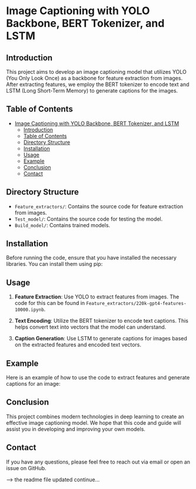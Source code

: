 # Image Captioning with YOLO Backbone, BERT Tokenizer, and LSTM

## Introduction

This project aims to develop an image captioning model that utilizes YOLO (You Only Look Once) as a backbone for feature extraction from images. After extracting features, we employ the BERT tokenizer to encode text and LSTM (Long Short-Term Memory) to generate captions for the images.

## Table of Contents

- [Image Captioning with YOLO Backbone, BERT Tokenizer, and LSTM](#image-captioning-with-yolo-backbone-bert-tokenizer-and-lstm)
  - [Introduction](#introduction)
  - [Table of Contents](#table-of-contents)
  - [Directory Structure](#directory-structure)
  - [Installation](#installation)
  - [Usage](#usage)
  - [Example](#example)
  - [Conclusion](#conclusion)
  - [Contact](#contact)

## Directory Structure

- `Feature_extractors/`: Contains the source code for feature extraction from images.
- `Test_model/`: Contains the source code for testing the model.
- `Build_model/`: Contains trained models.

## Installation

Before running the code, ensure that you have installed the necessary libraries. You can install them using pip:

## Usage

1. **Feature Extraction**: Use YOLO to extract features from images. The code for this can be found in `Feature_extractors/220k-gpt4-features-10000.ipynb`.

2. **Text Encoding**: Utilize the BERT tokenizer to encode text captions. This helps convert text into vectors that the model can understand.

3. **Caption Generation**: Use LSTM to generate captions for images based on the extracted features and encoded text vectors.

## Example

Here is an example of how to use the code to extract features and generate captions for an image:

## Conclusion

This project combines modern technologies in deep learning to create an effective image captioning model. We hope that this code and guide will assist you in developing and improving your own models.

## Contact

If you have any questions, please feel free to reach out via email or open an issue on GitHub.

--> the readme file updated continue...
